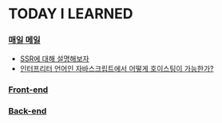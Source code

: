 # TODAY I LEARNED

### [매일 메일](https://github.com/ydw1996/TIL/tree/main/maeil-mail)

-   [SSR에 대해 설명해보자](https://github.com/ydw1996/TIL/tree/main/maeil-mail/20241228.md)
-   [인터프리터 언어인 자바스크립트에서 어떻게 호이스팅이 가능한가?](https://github.com/ydw1996/TIL/tree/main/maeil-mail/20241229.md)

### [Front-end](https://github.com/ydw1996/TIL/tree/main/front-end)

### [Back-end](https://github.com/ydw1996/TIL/tree/main/back-end)
